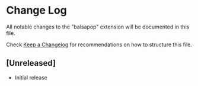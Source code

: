 # Change Log

All notable changes to the "balsapop" extension will be documented in this file.

Check [Keep a Changelog](http://keepachangelog.com/) for recommendations on how to structure this file.

## [Unreleased]

- Initial release
